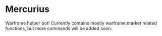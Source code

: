 # Mercurius
Warframe helper bot! Currently contains mostly warframe.market related functions, but more commands will be added soon.
